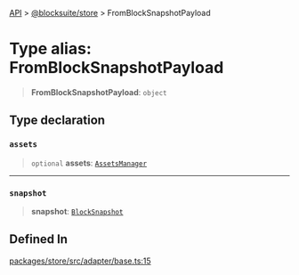 [API](../../../index.md) > [@blocksuite/store](../index.md) > FromBlockSnapshotPayload

# Type alias: FromBlockSnapshotPayload

> **FromBlockSnapshotPayload**: `object`

## Type declaration

### `assets`

> `optional` **assets**: [`AssetsManager`](../classes/class.AssetsManager.md)

***

### `snapshot`

> **snapshot**: [`BlockSnapshot`](type-alias.BlockSnapshot.md)

## Defined In

[packages/store/src/adapter/base.ts:15](https://github.com/Saul-Mirone/blocksuite/blob/f2324b82e/packages/store/src/adapter/base.ts#L15)
